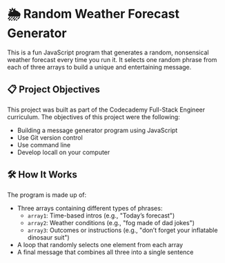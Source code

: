 # 🌦️ Random Weather Forecast Generator

This is a fun JavaScript program that generates a random, nonsensical weather forecast every time you run it. It selects one random phrase from each of three arrays to build a unique and entertaining message.

## 📋 Project Objectives

This project was built as part of the Codecademy Full-Stack Engineer curriculum. The objectives of this project were the following:
- Building a message generator program using JavaScript
- Use Git version control
- Use command line
- Develop locall on your computer

## 🛠️ How It Works

The program is made up of:
- Three arrays containing different types of phrases:
  - `array1`: Time-based intros (e.g., "Today’s forecast")
  - `array2`: Weather conditions (e.g., "fog made of dad jokes")
  - `array3`: Outcomes or instructions (e.g., "don’t forget your inflatable dinosaur suit")
- A loop that randomly selects one element from each array
- A final message that combines all three into a single sentence



